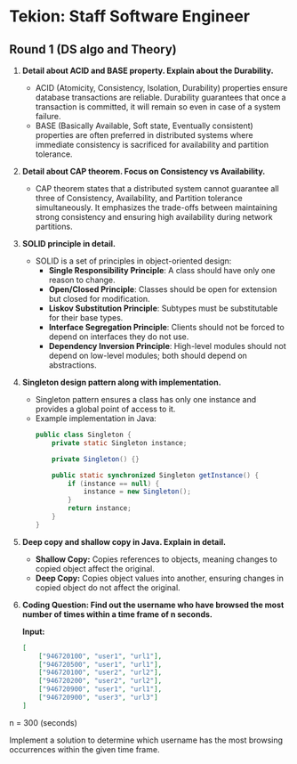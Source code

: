 # Tekion: Staff Software Engineer

## Round 1 (DS algo and Theory)

1. **Detail about ACID and BASE property. Explain about the Durability.**
   - ACID (Atomicity, Consistency, Isolation, Durability) properties ensure database transactions are reliable. Durability guarantees that once a transaction is committed, it will remain so even in case of a system failure.
   - BASE (Basically Available, Soft state, Eventually consistent) properties are often preferred in distributed systems where immediate consistency is sacrificed for availability and partition tolerance.

2. **Detail about CAP theorem. Focus on Consistency vs Availability.**
   - CAP theorem states that a distributed system cannot guarantee all three of Consistency, Availability, and Partition tolerance simultaneously. It emphasizes the trade-offs between maintaining strong consistency and ensuring high availability during network partitions.

3. **SOLID principle in detail.**
   - SOLID is a set of principles in object-oriented design:
     - **Single Responsibility Principle**: A class should have only one reason to change.
     - **Open/Closed Principle**: Classes should be open for extension but closed for modification.
     - **Liskov Substitution Principle**: Subtypes must be substitutable for their base types.
     - **Interface Segregation Principle**: Clients should not be forced to depend on interfaces they do not use.
     - **Dependency Inversion Principle**: High-level modules should not depend on low-level modules; both should depend on abstractions.

4. **Singleton design pattern along with implementation.**
   - Singleton pattern ensures a class has only one instance and provides a global point of access to it.
   - Example implementation in Java:
     ```java
     public class Singleton {
         private static Singleton instance;

         private Singleton() {}

         public static synchronized Singleton getInstance() {
             if (instance == null) {
                 instance = new Singleton();
             }
             return instance;
         }
     }
     ```
     
5. **Deep copy and shallow copy in Java. Explain in detail.**
   - **Shallow Copy:** Copies references to objects, meaning changes to copied object affect the original.
   - **Deep Copy:** Copies object values into another, ensuring changes in copied object do not affect the original.



6. **Coding Question: Find out the username who have browsed the most number of times within a time frame of n seconds.**

   **Input:**
   ```json
   [
       ["946720100", "user1", "url1"],
       ["946720500", "user1", "url1"],
       ["946720100", "user2", "url2"],
       ["946720200", "user2", "url2"],
       ["946720900", "user1", "url1"],
       ["946720900", "user3", "url3"]
   ]
n = 300 (seconds)

Implement a solution to determine which username has the most browsing occurrences within the given time frame.
